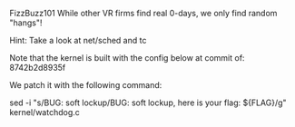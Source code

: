 FizzBuzz101
While other VR firms find real 0-days, we only find random "hangs"!

Hint: Take a look at net/sched and tc

Note that the kernel is built with the config below at commit of: 8742b2d8935f

We patch it with the following command:

sed -i "s/BUG: soft lockup/BUG: soft lockup, here is your flag: ${FLAG}/g" kernel/watchdog.c
